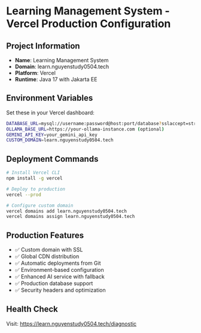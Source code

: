 # Learning Management System - Vercel Production Configuration

## Project Information
- **Name**: Learning Management System
- **Domain**: learn.nguyenstudy0504.tech
- **Platform**: Vercel
- **Runtime**: Java 17 with Jakarta EE

## Environment Variables
Set these in your Vercel dashboard:

```bash
DATABASE_URL=mysql://username:password@host:port/database?sslaccept=strict&serverTimezone=UTC
OLLAMA_BASE_URL=https://your-ollama-instance.com (optional)
GEMINI_API_KEY=your_gemini_api_key
CUSTOM_DOMAIN=learn.nguyenstudy0504.tech
```

## Deployment Commands
```bash
# Install Vercel CLI
npm install -g vercel

# Deploy to production
vercel --prod

# Configure custom domain
vercel domains add learn.nguyenstudy0504.tech
vercel domains assign learn.nguyenstudy0504.tech
```

## Production Features
- ✅ Custom domain with SSL
- ✅ Global CDN distribution
- ✅ Automatic deployments from Git
- ✅ Environment-based configuration
- ✅ Enhanced AI service with fallback
- ✅ Production database support
- ✅ Security headers and optimization

## Health Check
Visit: https://learn.nguyenstudy0504.tech/diagnostic
